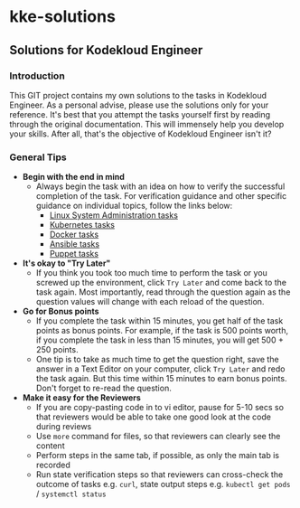 # kke-solutions
## Solutions for Kodekloud Engineer
### Introduction
This GIT project contains my own solutions to the tasks in Kodekloud Engineer. As a personal advise, please use the solutions only for your reference. It's best that you attempt the tasks yourself first by reading through the original documentation. This will immensely help you develop your skills. After all, that's the objective of Kodekloud Engineer isn't it?

### General Tips
* **Begin with the end in mind**
    * Always begin the task with an idea on how to verify the successful completion of the task. For verification guidance and other specific guidance on individual topics, follow the links below:
      * [Linux System Administration tasks](./linux/README.md)
      * [Kubernetes tasks](./kubernetes/README.md)
      * [Docker tasks](./docker/README.md)
      * [Ansible tasks](./ansible/README.md)
      * [Puppet tasks](./puppet/README.md)
* **It's okay to "Try Later"**
  * If you think you took too much time to perform the task or you screwed up the environment, click `Try Later` and come back to the task again. Most importantly, read through the question again as the question values will change with each reload of the question.
* **Go for Bonus points**
  * If you complete the task within 15 minutes, you get half of the task points as bonus points. For example, if the task is 500 points worth, if you complete the task in less than 15 minutes, you will get 500 + 250 points. 
  * One tip is to take as much time to get the question right, save the answer in a Text Editor on your computer, click `Try Later` and redo the task again. But this time within 15 minutes to earn bonus points. Don't forget to re-read the question.
* **Make it easy for the Reviewers** 
  * If you are copy-pasting code in to vi editor, pause for 5-10 secs so that reviewers would be able to take one good look at the code during reviews
  * Use `more` command for files, so that reviewers can clearly see the content
  * Perform steps in the same tab, if possible, as only the main tab is recorded
  * Run state verification steps so that reviewers can cross-check the outcome of tasks e.g. `curl`, state output steps e.g. `kubectl get pods` / `systemctl status`


